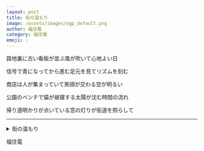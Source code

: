 ```yaml
---
layout: post
title: 街の温もり
image: /assets/images/ogp_default.png
author: 福住電
category: 福住電
emoji: 💡
---
```


<div class="tanka-area"><div class="tanka">
<p>路地裏に古い看板が並ぶ風が吹いて心地よい日</p>

<p>信号で青になってから進む足元を見てリズムを刻む</p>

<p>商店は人が集まっていて笑顔が交わる空が明るい</p>

<p>公園のベンチで猫が昼寝する太陽が沈む時間の流れ</p>

<p>帰り道明かりが点いている窓の灯りが街道を照らして</p>

</div></div>

---

<details><summary>街の温もり</summary>
路地裏に古い看板が並ぶ風が吹いて心地よい日<br/>
信号で青になってから進む足元を見てリズムを刻む<br/>
商店は人が集まっていて笑顔が交わる空が明るい<br/>
公園のベンチで猫が昼寝する太陽が沈む時間の流れ<br/>
帰り道明かりが点いている窓の灯りが街道を照らして<br/>
<br/>

</details>

福住電
